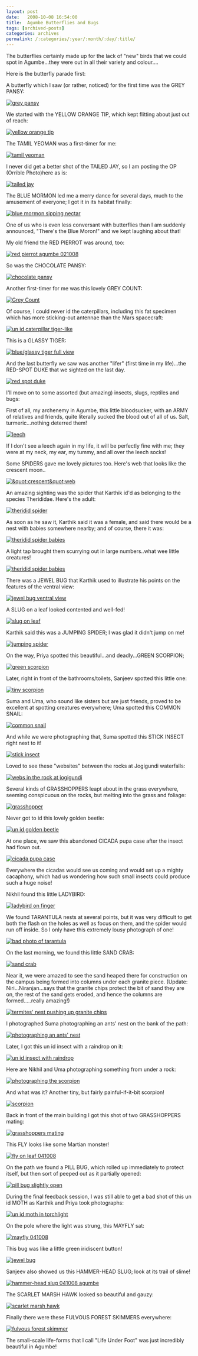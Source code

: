 ```yaml
---
layout: post
date:	2008-10-08 16:54:00
title:  Agumbe Butterflies and Bugs
tags: [archived-posts]
categories: archives
permalink: /:categories/:year/:month/:day/:title/
---
```

The butterflies certainly made up for the lack of "new" birds that we could spot in Agumbe...they were out in all their variety and colour....

Here is the butterfly parade first:

A butterfly which I saw (or rather, noticed) for the first time was the GREY PANSY:

<a href="http://s297.photobucket.com/albums/mm205/depontis/?action=view&current=IMG_7756.jpg" target="_blank"><img src="http://i297.photobucket.com/albums/mm205/depontis/IMG_7756.jpg" border="0" alt="grey pansy"></a>


We started with the YELLOW ORANGE TIP, which kept flitting about just out of reach:


<a href="http://s297.photobucket.com/albums/mm205/depontis/?action=view&current=IMG_0419.jpg" target="_blank"><img src="http://i297.photobucket.com/albums/mm205/depontis/IMG_0419.jpg" border="0" alt="yellow orange tip"></a>

The TAMIL YEOMAN was a first-timer for me:


<a href="http://s297.photobucket.com/albums/mm205/depontis/?action=view&current=IMG_0428.jpg" target="_blank"><img src="http://i297.photobucket.com/albums/mm205/depontis/IMG_0428.jpg" border="0" alt="tamil yeoman"></a>

<lj-cut text="Many more butterflies and other creatures if you want to look here">

I never did get a better shot of the TAILED JAY, so I am posting the OP (Orrible Photo)here as is:


<a href="http://s297.photobucket.com/albums/mm205/depontis/?action=view&current=IMG_0478.jpg" target="_blank"><img src="http://i297.photobucket.com/albums/mm205/depontis/IMG_0478.jpg" border="0" alt="tailed jay"></a>

The BLUE MORMON led me a merry dance for several days, much to the amusement of everyone; I got it in its habitat finally:


<a href="http://s297.photobucket.com/albums/mm205/depontis/?action=view&current=IMG_7644.jpg" target="_blank"><img src="http://i297.photobucket.com/albums/mm205/depontis/IMG_7644.jpg" border="0" alt="blue mormon sipping nectar"></a>

One of us who is even less conversant with butterflies than I am suddenly announced, "There's the Blue Moron!" and we kept laughing about that!

My old friend the RED PIERROT was around, too:


<a href="http://s297.photobucket.com/albums/mm205/depontis/?action=view&current=IMG_0414.jpg" target="_blank"><img src="http://i297.photobucket.com/albums/mm205/depontis/IMG_0414.jpg" border="0" alt="red pierrot agumbe 021008"></a>

So was the CHOCOLATE PANSY:


<a href="http://s297.photobucket.com/albums/mm205/depontis/?action=view&current=IMG_0498.jpg" target="_blank"><img src="http://i297.photobucket.com/albums/mm205/depontis/IMG_0498.jpg" border="0" alt="chocolate pansy"></a>

Another first-timer for me was this lovely GREY COUNT:


<a href="http://s297.photobucket.com/albums/mm205/depontis/?action=view&current=IMG_0774.jpg" target="_blank"><img src="http://i297.photobucket.com/albums/mm205/depontis/IMG_0774.jpg" border="0" alt="Grey Count"></a>

Of course, I could never id the caterpillars, including this fat specimen which has more sticking-out antennae than the Mars spacecraft:


<a href="http://s297.photobucket.com/albums/mm205/depontis/?action=view&current=IMG_0857.jpg" target="_blank"><img src="http://i297.photobucket.com/albums/mm205/depontis/IMG_0857.jpg" border="0" alt="un id caterpillar tiger-like"></a>

This is a  GLASSY TIGER:

<a href="http://s297.photobucket.com/albums/mm205/depontis/?action=view&current=IMG_0882.jpg" target="_blank"><img src="http://i297.photobucket.com/albums/mm205/depontis/IMG_0882.jpg" border="0" alt="blue/glassy tiger full view"></a>

And the last butterfly we saw was another "lifer" (first time in my life)...the RED-SPOT DUKE that we sighted on the last day.


<a href="http://s297.photobucket.com/albums/mm205/depontis/?action=view&current=IMG_7792.jpg" target="_blank"><img src="http://i297.photobucket.com/albums/mm205/depontis/IMG_7792.jpg" border="0" alt="red spot duke"></a>



I'll move on to  some assorted (but amazing) insects, slugs, reptiles and bugs:

First of all, my archenemy in Agumbe, this little bloodsucker, with an ARMY of relatives and friends, quite literally sucked the blood out of all of us. Salt, turmeric...nothing deterred them!

<a href="http://s297.photobucket.com/albums/mm205/depontis/?action=view&current=IMG_0457.jpg" target="_blank"><img src="http://i297.photobucket.com/albums/mm205/depontis/IMG_0457.jpg" border="0" alt="leech"></a>

If I don't see a leech again in my life, it will be perfectly fine with me; they were at my neck, my ear, my tummy, and all over the leech socks!

Some SPIDERS gave me lovely pictures too. Here's web that looks like the crescent moon..


<a href="http://s297.photobucket.com/albums/mm205/depontis/?action=view&current=IMG_0402.jpg" target="_blank"><img src="http://i297.photobucket.com/albums/mm205/depontis/IMG_0402.jpg" border="0" alt="&amp;quot;crescent&amp;quot;web"></a>

An amazing sighting was the spider that Karthik id'd as belonging to the species Therididae. Here's the adult:


<a href="http://s297.photobucket.com/albums/mm205/depontis/?action=view&current=IMG_7636.jpg" target="_blank"><img src="http://i297.photobucket.com/albums/mm205/depontis/IMG_7636.jpg" border="0" alt="theridid spider"></a>


As soon as he saw it, Karthik said it was a female, and said there would be a nest with babies somewhere nearby; and of course, there it was:


<a href="http://s297.photobucket.com/albums/mm205/depontis/?action=view&current=IMG_7637.jpg" target="_blank"><img src="http://i297.photobucket.com/albums/mm205/depontis/IMG_7637.jpg" border="0" alt="theridid spider babies"></a>


A light tap brought them scurrying out in large numbers..what wee little creatures!

<a href="http://s297.photobucket.com/albums/mm205/depontis/?action=view&current=IMG_0630.jpg" target="_blank"><img src="http://i297.photobucket.com/albums/mm205/depontis/IMG_0630.jpg" border="0" alt="theridid spider babies"></a>





There was a JEWEL BUG that Karthik used to illustrate his points on the features of the ventral view:




<a href="http://s297.photobucket.com/albums/mm205/depontis/?action=view&current=IMG_0778.jpg" target="_blank"><img src="http://i297.photobucket.com/albums/mm205/depontis/IMG_0778.jpg" border="0" alt="jewel bug ventral view"></a>

A SLUG on a leaf looked contented and well-fed!


<a href="http://s297.photobucket.com/albums/mm205/depontis/?action=view&current=IMG_0784.jpg" target="_blank"><img src="http://i297.photobucket.com/albums/mm205/depontis/IMG_0784.jpg" border="0" alt="slug on leaf"></a>

Karthik said this was a JUMPING SPIDER; I was glad it didn't jump on me!


<a href="http://s297.photobucket.com/albums/mm205/depontis/?action=view&current=IMG_0634.jpg" target="_blank"><img src="http://i297.photobucket.com/albums/mm205/depontis/IMG_0634.jpg" border="0" alt="jumping spider"></a>

On the way, Priya spotted this beautiful...and deadly...GREEN SCORPION;


<a href="http://s297.photobucket.com/albums/mm205/depontis/?action=view&current=IMG_0667.jpg" target="_blank"><img src="http://i297.photobucket.com/albums/mm205/depontis/IMG_0667.jpg" border="0" alt="green scorpion"></a>

Later, right in front of the bathrooms/toilets, Sanjeev spotted this little one:



<a href="http://s297.photobucket.com/albums/mm205/depontis/?action=view&current=IMG_1003.jpg" target="_blank"><img src="http://i297.photobucket.com/albums/mm205/depontis/IMG_1003.jpg" border="0" alt="tiny scorpion"></a>

Suma and Uma, who sound like sisters but are just friends, proved to be excellent at spotting creatures everywhere; Uma spotted this COMMON SNAIL:


<a href="http://s297.photobucket.com/albums/mm205/depontis/?action=view&current=IMG_0705.jpg" target="_blank"><img src="http://i297.photobucket.com/albums/mm205/depontis/IMG_0705.jpg" border="0" alt="common snail"></a>

And while we were photographing that, Suma spotted this STICK INSECT right next to it!

<a href="http://s297.photobucket.com/albums/mm205/depontis/?action=view&current=IMG_0709.jpg" target="_blank"><img src="http://i297.photobucket.com/albums/mm205/depontis/IMG_0709.jpg" border="0" alt="stick insect"></a>

Loved to see these "websites" between the rocks at Jogigundi waterfalls:


<a href="http://s297.photobucket.com/albums/mm205/depontis/?action=view&current=IMG_0915.jpg" target="_blank"><img src="http://i297.photobucket.com/albums/mm205/depontis/IMG_0915.jpg" border="0" alt="webs in the rock at jogigundi"></a>


Several kinds of GRASSHOPPERS leapt about in the grass everywhere, seeming conspicuous on the rocks, but melting into the grass and foliage:


<a href="http://s297.photobucket.com/albums/mm205/depontis/?action=view&current=IMG_7778.jpg" target="_blank"><img src="http://i297.photobucket.com/albums/mm205/depontis/IMG_7778.jpg" border="0" alt="grasshopper"></a>

Never got to id this lovely golden beetle:

<a href="http://s297.photobucket.com/albums/mm205/depontis/?action=view&current=IMG_0804.jpg" target="_blank"><img src="http://i297.photobucket.com/albums/mm205/depontis/IMG_0804.jpg" border="0" alt="un id golden beetle"></a>

At one place, we saw this abandoned CICADA pupa case after the insect had flown out.

<a href="http://s297.photobucket.com/albums/mm205/depontis/?action=view&current=IMG_0807.jpg" target="_blank"><img src="http://i297.photobucket.com/albums/mm205/depontis/IMG_0807.jpg" border="0" alt="cicada pupa case"></a>

Everywhere the cicadas would see us coming and would set up a mighty cacaphony, which had us wondering how such small insects could produce such a huge noise!

Nikhil found this little LADYBIRD:

<a href="http://s297.photobucket.com/albums/mm205/depontis/?action=view&current=IMG_0812.jpg" target="_blank"><img src="http://i297.photobucket.com/albums/mm205/depontis/IMG_0812.jpg" border="0" alt="ladybird on finger"></a>


We found TARANTULA nests at several points, but it was very difficult to get both the flash on the holes as well as focus on them, and the spider would run off inside. So I only have this extremely lousy photograph of one!

<a href="http://s297.photobucket.com/albums/mm205/depontis/?action=view&current=IMG_0825.jpg" target="_blank"><img src="http://i297.photobucket.com/albums/mm205/depontis/IMG_0825.jpg" border="0" alt="bad photo of tarantula"></a>

On the last morning, we found this little SAND CRAB:


<a href="http://s297.photobucket.com/albums/mm205/depontis/?action=view&current=IMG_1065.jpg" target="_blank"><img src="http://i297.photobucket.com/albums/mm205/depontis/IMG_1065.jpg" border="0" alt="sand crab"></a>

Near it, we were amazed to see the sand heaped there for construction on the campus being formed into columns under each granite piece. (Update: Niri...Niranjan...says that the granite chips protect the bit of sand they are on, the rest of the sand gets eroded, and hence the columns are formed.....really amazing!)

<a href="http://s297.photobucket.com/albums/mm205/depontis/?action=view&current=IMG_1093.jpg" target="_blank"><img src="http://i297.photobucket.com/albums/mm205/depontis/IMG_1093.jpg" border="0" alt="termites' nest pushing up granite chips"></a>


I photographed Suma photographing an ants' nest on the bank of the path:

<a href="http://s297.photobucket.com/albums/mm205/depontis/?action=view&current=IMG_1098.jpg" target="_blank"><img src="http://i297.photobucket.com/albums/mm205/depontis/IMG_1098.jpg" border="0" alt="photographing an ants' nest"></a>

Later, I got this un id insect with a raindrop on it:


<a href="http://s297.photobucket.com/albums/mm205/depontis/?action=view&current=IMG_0395.jpg" target="_blank"><img src="http://i297.photobucket.com/albums/mm205/depontis/IMG_0395.jpg" border="0" alt="un id insect with raindrop"></a>

Here are Nikhil and Uma photographing something from under a rock:


<a href="http://s297.photobucket.com/albums/mm205/depontis/?action=view&current=IMG_1178.jpg" target="_blank"><img src="http://i297.photobucket.com/albums/mm205/depontis/IMG_1178.jpg" border="0" alt="photographing the scorpion"></a>

And what was it? Another tiny, but fairly painful-if-it-bit scorpion!


<a href="http://s297.photobucket.com/albums/mm205/depontis/?action=view&current=IMG_1172.jpg" target="_blank"><img src="http://i297.photobucket.com/albums/mm205/depontis/IMG_1172.jpg" border="0" alt="scorpion"></a>

Back in front of the main building I got this shot of two GRASSHOPPERS mating:


<a href="http://s297.photobucket.com/albums/mm205/depontis/?action=view&current=IMG_1220.jpg" target="_blank"><img src="http://i297.photobucket.com/albums/mm205/depontis/IMG_1220.jpg" border="0" alt="grasshoppers mating"></a>

This FLY looks like some Martian monster!


<a href="http://s297.photobucket.com/albums/mm205/depontis/?action=view&current=IMG_7673.jpg" target="_blank"><img src="http://i297.photobucket.com/albums/mm205/depontis/IMG_7673.jpg" border="0" alt="fly on leaf 041008"></a>

On the path we found a PILL BUG, which rolled up immediately to protect itself, but then sort of peeped out as it partially opened:


<a href="http://s297.photobucket.com/albums/mm205/depontis/?action=view&current=IMG_7681.jpg" target="_blank"><img src="http://i297.photobucket.com/albums/mm205/depontis/IMG_7681.jpg" border="0" alt="pill bug slightly open"></a>

During the final feedback session, I was still able to get a bad shot of this un id MOTH as Karthik and Priya took photographs:


<a href="http://s297.photobucket.com/albums/mm205/depontis/?action=view&current=IMG_7701.jpg" target="_blank"><img src="http://i297.photobucket.com/albums/mm205/depontis/IMG_7701.jpg" border="0" alt="un id moth in torchlight"></a>

On the pole where the light was strung, this MAYFLY sat:

<a href="http://s297.photobucket.com/albums/mm205/depontis/?action=view&current=IMG_7703.jpg" target="_blank"><img src="http://i297.photobucket.com/albums/mm205/depontis/IMG_7703.jpg" border="0" alt="mayfly 041008"></a>

This bug was like a little green iridiscent button!


<a href="http://s297.photobucket.com/albums/mm205/depontis/?action=view&current=IMG_1222.jpg" target="_blank"><img src="http://i297.photobucket.com/albums/mm205/depontis/IMG_1222.jpg" border="0" alt="jewel bug"></a>

Sanjeev also showed us this HAMMER-HEAD SLUG; look at its trail of slime!

<a href="http://s297.photobucket.com/albums/mm205/depontis/?action=view&current=IMG_1201.jpg" target="_blank"><img src="http://i297.photobucket.com/albums/mm205/depontis/IMG_1201.jpg" border="0" alt="hammer-head slug 041008 agumbe"></a>


The SCARLET MARSH HAWK looked so beautiful and gauzy:

<a href="http://s297.photobucket.com/albums/mm205/depontis/?action=view&current=IMG_7573.jpg" target="_blank"><img src="http://i297.photobucket.com/albums/mm205/depontis/IMG_7573.jpg" border="0" alt="scarlet marsh hawk"></a>

</lj-cut>

Finally there were these FULVOUS FOREST SKIMMERS everywhere:

<a href="http://s297.photobucket.com/albums/mm205/depontis/?action=view&current=IMG_7610.jpg" target="_blank"><img src="http://i297.photobucket.com/albums/mm205/depontis/IMG_7610.jpg" border="0" alt="fulvous forest skimmer"></a>

The small-scale life-forms that I call "Life Under Foot" was just incredibly beautiful in Agumbe!
